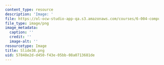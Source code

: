 ```yaml
---
content_type: resource
description: 'Image: '
file: https://ol-ocw-studio-app-qa.s3.amazonaws.com/courses/6-004-computation-structures-spring-2017/57848e2dd450f43e05bb08a0713681de_Slide38.png
file_type: image/png
image_metadata:
  caption: ''
  credit: ''
  image-alt: ''
resourcetype: Image
title: Slide38.png
uid: 57848e2d-d450-f43e-05bb-08a0713681de
---
```

